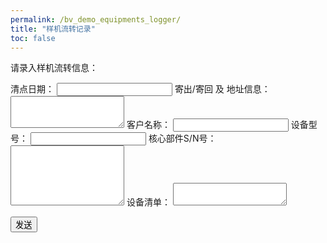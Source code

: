 ```yaml
---
permalink: /bv_demo_equipments_logger/
title: "样机流转记录"
toc: false
---
```


请录入样机流转信息：

<form
  action="https://formspree.io/mbjadrzd"
  method="POST"
>
  <label>
    清点日期：
    <input type="text" name="_clearDate">
  </label>
  <label>
    寄出/寄回 及 地址信息：
    <textarea name="address" rows="3"></textarea>
  </label>
  <label>
    客户名称：
    <input type="text" name="_customName">
  </label>
  <label>
    设备型号：
    <input type="text" name="_deviceType">
  </label>
  <label>
    核心部件S/N号：
    <textarea name="SN" rows="6"></textarea>
  </label>
  <label>
    设备清单：
    <textarea name="list"></textarea>
  </label>

  <button type="submit">发送</button>
</form>